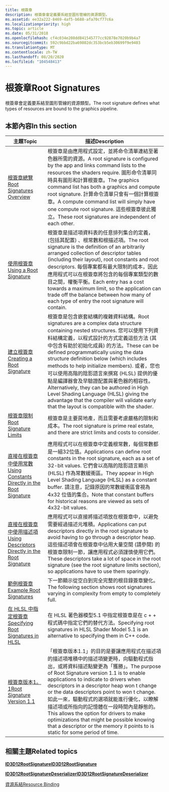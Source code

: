 ```yaml
---
title: 根簽章
description: 根簽章會定義要系結至圖形管線的資源類型。
ms.assetid: ee32a222-8469-4af5-b688-afa70cf77c6a
ms.localizationpriority: high
ms.topic: article
ms.date: 05/31/2018
ms.openlocfilehash: cf4c034e208dd841545777cc92878e7020b9b4a7
ms.sourcegitcommit: 592c9bbd22ba69802dc353bcb5eb30699f9e9403
ms.translationtype: MT
ms.contentlocale: zh-TW
ms.lasthandoff: 08/20/2020
ms.locfileid: "104548413"
---
```

# <a name="root-signatures"></a><span data-ttu-id="04757-103">根簽章</span><span class="sxs-lookup"><span data-stu-id="04757-103">Root Signatures</span></span>

<span data-ttu-id="04757-104">根簽章會定義要系結至圖形管線的資源類型。</span><span class="sxs-lookup"><span data-stu-id="04757-104">The root signature defines what types of resources are bound to the graphics pipeline.</span></span>

## <a name="in-this-section"></a><span data-ttu-id="04757-105">本節內容</span><span class="sxs-lookup"><span data-stu-id="04757-105">In this section</span></span>



| <span data-ttu-id="04757-106">主題</span><span class="sxs-lookup"><span data-stu-id="04757-106">Topic</span></span>                                                                                                               | <span data-ttu-id="04757-107">描述</span><span class="sxs-lookup"><span data-stu-id="04757-107">Description</span></span>                                                                                                                                                                                                                                                                                                                                                                                                       |
|---------------------------------------------------------------------------------------------------------------------|-------------------------------------------------------------------------------------------------------------------------------------------------------------------------------------------------------------------------------------------------------------------------------------------------------------------------------------------------------------------------------------------------------------------|
| [<span data-ttu-id="04757-108">根簽章總覽</span><span class="sxs-lookup"><span data-stu-id="04757-108">Root Signatures Overview</span></span>](root-signatures-overview.md)<br/>                                                 | <span data-ttu-id="04757-109">根簽章是由應用程式設定，並將命令清單連結至著色器所需的資源。</span><span class="sxs-lookup"><span data-stu-id="04757-109">A root signature is configured by the app and links command lists to the resources the shaders require.</span></span> <span data-ttu-id="04757-110">圖形命令清單同時具有圖形和計算根簽章。</span><span class="sxs-lookup"><span data-stu-id="04757-110">The graphics command list has both a graphics and compute root signature.</span></span> <span data-ttu-id="04757-111">計算命令清單只會有一個計算根簽章。</span><span class="sxs-lookup"><span data-stu-id="04757-111">A compute command list will simply have one compute root signature.</span></span> <span data-ttu-id="04757-112">這些根簽章彼此獨立。</span><span class="sxs-lookup"><span data-stu-id="04757-112">These root signatures are independent of each other.</span></span><br/>                                                                                             |
| [<span data-ttu-id="04757-113">使用根簽章</span><span class="sxs-lookup"><span data-stu-id="04757-113">Using a Root Signature</span></span>](using-a-root-signature.md)<br/>                                                     | <span data-ttu-id="04757-114">根簽章是描述項資料表的任意排列集合的定義， (包括其配置) 、根常數和根描述項。</span><span class="sxs-lookup"><span data-stu-id="04757-114">The root signature is the definition of an arbitrarily arranged collection of descriptor tables (including their layout), root constants and root descriptors.</span></span> <span data-ttu-id="04757-115">每個專案都有最大限制的成本，因此應用程式可以在根簽章將包含的每個專案類型的數目之間，權衡平衡。</span><span class="sxs-lookup"><span data-stu-id="04757-115">Each entry has a cost towards a maximum limit, so the application can trade off the balance between how many of each type of entry the root signature will contain.</span></span><br/>                                                                     |
| [<span data-ttu-id="04757-116">建立根簽章</span><span class="sxs-lookup"><span data-stu-id="04757-116">Creating a Root Signature</span></span>](creating-a-root-signature.md)<br/>                                               | <span data-ttu-id="04757-117">根簽章是包含嵌套結構的複雜資料結構。</span><span class="sxs-lookup"><span data-stu-id="04757-117">Root signatures are a complex data structure containing nested structures.</span></span> <span data-ttu-id="04757-118">您可以使用下列資料結構定義，以程式設計的方式定義這些方法 (其中包含有助於初始化成員) 的方法。</span><span class="sxs-lookup"><span data-stu-id="04757-118">These can be defined programmatically using the data structure definition below (which includes methods to help initialize members).</span></span> <span data-ttu-id="04757-119">或者，您也可以使用高階的陰影語言來撰寫 (HLSL) 提供的優點是編譯器會及早驗證配置與著色器的相容性。</span><span class="sxs-lookup"><span data-stu-id="04757-119">Alternatively, they can be authored in High Level Shading Language (HLSL)   giving the advantage that the compiler will validate early that the layout is compatible with the shader.</span></span> <br/> |
| [<span data-ttu-id="04757-120">根簽章限制</span><span class="sxs-lookup"><span data-stu-id="04757-120">Root Signature Limits</span></span>](root-signature-limits.md)<br/>                                                       | <span data-ttu-id="04757-121">根簽章是主要房地產，而且需要考慮嚴格的限制和成本。</span><span class="sxs-lookup"><span data-stu-id="04757-121">The root signature is prime real estate, and there are strict limits and costs to consider.</span></span><br/>                                                                                                                                                                                                                                                                                                            |
| [<span data-ttu-id="04757-122">直接在根簽章中使用常數</span><span class="sxs-lookup"><span data-stu-id="04757-122">Using Constants Directly in the Root Signature</span></span>](using-constants-directly-in-the-root-signature.md)<br/>     | <span data-ttu-id="04757-123">應用程式可以在根簽章中定義根常數，每個常數都是一組32位值。</span><span class="sxs-lookup"><span data-stu-id="04757-123">Applications can define root constants in the root signature, each as a set of 32-bit values.</span></span> <span data-ttu-id="04757-124">它們會以高階的陰影語言顯示 (HLSL) 作為常數緩衝區。</span><span class="sxs-lookup"><span data-stu-id="04757-124">They appear in High Level Shading Language (HLSL) as a constant buffer.</span></span> <span data-ttu-id="04757-125">請注意，記錄原因的常數緩衝區會視為4x32 位值的集合。</span><span class="sxs-lookup"><span data-stu-id="04757-125">Note that constant buffers for historical reasons are viewed as sets of 4x32-bit values.</span></span> <br/>                                                                                                                                        |
| [<span data-ttu-id="04757-126">直接在根簽章中使用描述項</span><span class="sxs-lookup"><span data-stu-id="04757-126">Using Descriptors Directly in the Root Signature</span></span>](using-descriptors-directly-in-the-root-signature.md)<br/> | <span data-ttu-id="04757-127">應用程式可以直接將描述項放在根簽章中，以避免需要經過描述元堆積。</span><span class="sxs-lookup"><span data-stu-id="04757-127">Applications can put descriptors directly in the root signature to avoid having to go through a descriptor heap.</span></span> <span data-ttu-id="04757-128">這些描述項會在根簽章中佔用大量空間 (請參閱) 的根簽章限制一節，讓應用程式必須謹慎使用它們。</span><span class="sxs-lookup"><span data-stu-id="04757-128">These descriptors take a lot of space in the root signature (see the root signature limits section), so applications have to use them sparingly.</span></span> <br/>                                                                                                                                     |
| [<span data-ttu-id="04757-129">範例根簽章</span><span class="sxs-lookup"><span data-stu-id="04757-129">Example Root Signatures</span></span>](example-root-signatures.md)<br/>                                                   | <span data-ttu-id="04757-130">下一節顯示從空白到完全完整的根目錄簽章變化。</span><span class="sxs-lookup"><span data-stu-id="04757-130">The following section shows root signatures varying in complexity from empty to completely full.</span></span><br/>                                                                                                                                                                                                                                                                                                       |
| [<span data-ttu-id="04757-131">在 HLSL 中指定根簽章</span><span class="sxs-lookup"><span data-stu-id="04757-131">Specifying Root Signatures in HLSL</span></span>](specifying-root-signatures-in-hlsl.md)<br/>                             | <span data-ttu-id="04757-132">在 HLSL 著色器模型5.1 中指定根簽章是在 c + + 程式碼中指定它們的替代方法。</span><span class="sxs-lookup"><span data-stu-id="04757-132">Specifying root signatures in HLSL Shader Model 5.1 is an alternative to specifying them in C++ code.</span></span><br/>                                                                                                                                                                                                                                                                                                  |
| [<span data-ttu-id="04757-133">根簽章版本1。1</span><span class="sxs-lookup"><span data-stu-id="04757-133">Root Signature Version 1.1</span></span>](root-signature-version-1-1.md)<br/>                                             | <span data-ttu-id="04757-134">「根簽章版本1.1」的目的是要讓應用程式在描述項的描述項堆積中的描述項變更時，向驅動程式指出，或將資料描述點變更為「獲勝」。</span><span class="sxs-lookup"><span data-stu-id="04757-134">The purpose of Root Signature version 1.1 is to enable applications to indicate to drivers when descriptors in a descriptor heap won t change or the data descriptors point to won t change.</span></span> <span data-ttu-id="04757-135">如此一來，驅動程式的選項就能進行優化，以瞭解描述項或所指向的記憶體在一段時間內是靜態的。</span><span class="sxs-lookup"><span data-stu-id="04757-135">This allows the option for drivers to make optimizations that might be possible knowing that a descriptor or the memory it points to is static for some period of time.</span></span> <br/>                                  |



 

## <a name="related-topics"></a><span data-ttu-id="04757-136">相關主題</span><span class="sxs-lookup"><span data-stu-id="04757-136">Related topics</span></span>

<dl> <dt>

[<span data-ttu-id="04757-137">**ID3D12RootSignature**</span><span class="sxs-lookup"><span data-stu-id="04757-137">**ID3D12RootSignature**</span></span>](/windows/win32/api/d3d12/nn-d3d12-id3d12rootsignature)
</dt> <dt>

[<span data-ttu-id="04757-138">**ID3D12RootSignatureDeserializer**</span><span class="sxs-lookup"><span data-stu-id="04757-138">**ID3D12RootSignatureDeserializer**</span></span>](/windows/desktop/api/d3d12/nn-d3d12-id3d12rootsignaturedeserializer)
</dt> <dt>

[<span data-ttu-id="04757-139">資源系結</span><span class="sxs-lookup"><span data-stu-id="04757-139">Resource Binding</span></span>](resource-binding.md)
</dt> </dl>

 


